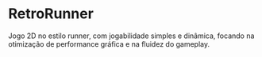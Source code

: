 # RetroRunner
Jogo 2D no estilo runner, com jogabilidade simples e dinâmica, focando na otimização de performance gráfica e na fluidez do gameplay.
